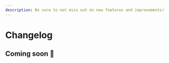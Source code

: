 ```yaml
---
description: Be sure to not miss out on new features and improvements!
---
```


# Changelog

## Coming soon 🚀

